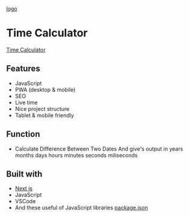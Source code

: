 [logo](/public/favicon.iov)

# Time Calculator

[Time Calculator](https://mehardiknaik.github.io/time-calculator/)

## Features

- JavaScript
- PWA (desktop & mobile)
- SEO
- Live time
- Nice project structure
- Tablet & mobile friendly

## Function

- Calculate Difference Between Two Dates And give's output in years months days hours minutes seconds miliseconds

## Built with

- [Next js](https://nextjs.org/)
- JavaScript
- VSCode
- And these useful of JavaScript libraries [package.json](package.json)
